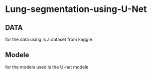 # Lung-segmentation-using-U-Net
## DATA
for the data using is a dataset from kaggle .
## Modele 
for the modele used is the U-net modele
